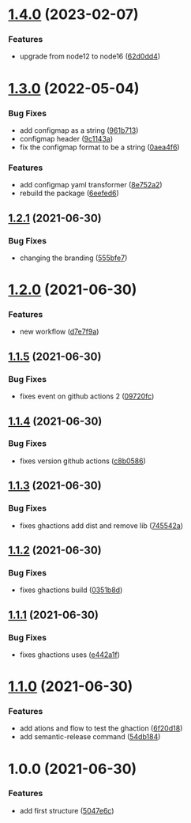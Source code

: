 # [1.4.0](https://github.com/almerindo/action-env-from-aws-ssm/compare/v1.3.0...v1.4.0) (2023-02-07)


### Features

* upgrade from node12 to node16 ([62d0dd4](https://github.com/almerindo/action-env-from-aws-ssm/commit/62d0dd4495f37cd4d5edcfe500d2f2f60dca5dbb))

# [1.3.0](https://github.com/almerindo/action-env-from-aws-ssm/compare/v1.2.1...v1.3.0) (2022-05-04)


### Bug Fixes

* add configmap as a string ([961b713](https://github.com/almerindo/action-env-from-aws-ssm/commit/961b713648b1a4f11025c021f3524dbf79886f03))
* configmap header ([9c1143a](https://github.com/almerindo/action-env-from-aws-ssm/commit/9c1143adfd68e946d7f478b28f9b2c5cb4f801ea))
* fix the configmap format to be a string ([0aea4f6](https://github.com/almerindo/action-env-from-aws-ssm/commit/0aea4f6f4dc00762c7e4bd1f8c6fc64a841581d7))


### Features

* add configmap yaml transformer ([8e752a2](https://github.com/almerindo/action-env-from-aws-ssm/commit/8e752a23ee730c8f60ff3044716cb110a4ee0787))
* rebuild the package ([6eefed6](https://github.com/almerindo/action-env-from-aws-ssm/commit/6eefed66d233986bcb44c981f40d38ad1b0a74f1))

## [1.2.1](https://github.com/almerindo/action-env-from-aws-ssm/compare/v1.2.0...v1.2.1) (2021-06-30)


### Bug Fixes

* changing the branding ([555bfe7](https://github.com/almerindo/action-env-from-aws-ssm/commit/555bfe7d5dcb08624416611d60f0744cee413caa))

# [1.2.0](https://github.com/almerindo/action-env-from-aws-ssm/compare/v1.1.5...v1.2.0) (2021-06-30)


### Features

* new workflow ([d7e7f9a](https://github.com/almerindo/action-env-from-aws-ssm/commit/d7e7f9a3ba54d463e791e03a7fd3aac07f720e89))

## [1.1.5](https://github.com/almerindo/action-env-from-aws-ssm/compare/v1.1.4...v1.1.5) (2021-06-30)


### Bug Fixes

* fixes event on github actions 2 ([09720fc](https://github.com/almerindo/action-env-from-aws-ssm/commit/09720fc2ca5bc678775896357a2dd0934912aee5))

## [1.1.4](https://github.com/almerindo/action-env-from-aws-ssm/compare/v1.1.3...v1.1.4) (2021-06-30)


### Bug Fixes

* fixes version github actions ([c8b0586](https://github.com/almerindo/action-env-from-aws-ssm/commit/c8b0586ae04da3a9d85ad2fa980f4927cc8c82c6))

## [1.1.3](https://github.com/almerindo/action-env-from-aws-ssm/compare/v1.1.2...v1.1.3) (2021-06-30)


### Bug Fixes

* fixes ghactions add dist and remove lib ([745542a](https://github.com/almerindo/action-env-from-aws-ssm/commit/745542afe360fa65488711e8a216b1fae4738a8e))

## [1.1.2](https://github.com/almerindo/action-env-from-aws-ssm/compare/v1.1.1...v1.1.2) (2021-06-30)


### Bug Fixes

* fixes ghactions build ([0351b8d](https://github.com/almerindo/action-env-from-aws-ssm/commit/0351b8dd64dfeb2126c71af10322a54074998bb0))

## [1.1.1](https://github.com/almerindo/action-env-from-aws-ssm/compare/v1.1.0...v1.1.1) (2021-06-30)


### Bug Fixes

* fixes ghactions uses ([e442a1f](https://github.com/almerindo/action-env-from-aws-ssm/commit/e442a1f5de6712da0b79ffea217f5e486bd7e632))

# [1.1.0](https://github.com/almerindo/action-env-from-aws-ssm/compare/v1.0.0...v1.1.0) (2021-06-30)


### Features

* add ations and flow to test the ghaction ([6f20d18](https://github.com/almerindo/action-env-from-aws-ssm/commit/6f20d188200d2d61b7b163ecf601bc83e9e664b5))
* add semantic-release command ([54db184](https://github.com/almerindo/action-env-from-aws-ssm/commit/54db1843fd5966f0fe03f2524347c362bbd72e90))

# 1.0.0 (2021-06-30)


### Features

* add first structure ([5047e6c](https://github.com/almerindo/action-env-from-aws-ssm/commit/5047e6c64880814e1c9bb0a39a3d198ff9f93675))
